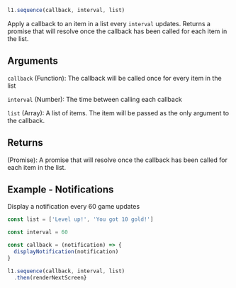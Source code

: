 ```js
l1.sequence(callback, interval, list)
```

Apply a callback to an item in a list every `interval` updates. Returns a promise that will resolve once the callback has been called for each item in the list. 

## Arguments

`callback` (Function): The callback will be called once for every item in the list

`interval` (Number): The time between calling each callback

`list` (Array): A list of items. The item will be passed as the only argument to the callback.

## Returns

(Promise): A promise that will resolve once the callback has been called for each item in the list.

## Example - Notifications

Display a notification every 60 game updates

```js
const list = ['Level up!', 'You got 10 gold!']

const interval = 60

const callback = (notification) => {
  displayNotification(notification)
}

l1.sequence(callback, interval, list)
  .then(renderNextScreen}
```
